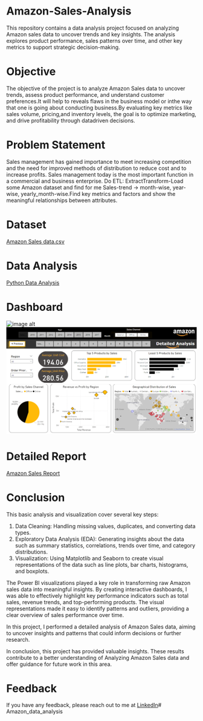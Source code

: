 # Amazon-Sales-Analysis
This repository contains a data analysis project focused on analyzing Amazon sales data to uncover trends and key insights. The analysis explores product performance, sales patterns over time, and other key metrics to support strategic decision-making.

# Objective
The objective of the project is to analyze Amazon Sales data to uncover trends, assess product performance, and understand customer preferences.It will help to reveals flaws in the business model or inthe way that one is going about conducting business.By evaluating key metrics like sales volume, pricing,and inventory levels, the goal is to optimize marketing, and drive profitability through datadriven decisions. 

# Problem Statement
Sales management has gained importance to meet increasing competition and the need for improved methods of distribution to reduce cost and to increase profits. Sales management today is the most important function in a commercial and business enterprise. Do ETL: ExtractTransform-Load some Amazon dataset and find for me Sales-trend -> month-wise, year-wise, yearly_month-wise.Find key metrics and factors and show the meaningful relationships between attributes.

# Dataset
[Amazon Sales data.csv](https://github.com/shamilshamuh/Amazon_data_analysis/blob/main/amazon_cleaned_dataset.xlsx)

# Data Analysis
[Python Data Analysis](https://github.com/shamilshamuh/Amazon_data_analysis/blob/main/Amazon%20data%20cleaned%20using%20python.ipynb)

# Dashboard
![image alt]()
![image alt](https://github.com/fasil-feroz/Amazon-Sales-Analysis/blob/c9b9b15e5ce0f065de87aea2ebc7da93480f1109/Screenshot%202.png)

# Detailed Report
[Amazon Sales Report](https://github.com/fasil-feroz/Amazon-Sales-Analysis/blob/fbb93998fb8fd98f5a998d6348201ac487be1d92/Amazon%20Sales%20Analysis%20Report%20by%20Fasil%20Feroz.pdf)

# Conclusion
This basic analysis and visualization cover several key steps:

1. Data Cleaning: Handling missing values, duplicates, and converting data types.
2. Exploratory Data Analysis (EDA): Generating insights about the data such as summary statistics, correlations, trends over time, and category distributions.
3. Visualization: Using Matplotlib and Seaborn to create visual representations of the data such as line plots, bar charts, histograms, and boxplots.

The Power BI visualizations played a key role in transforming raw Amazon sales data into meaningful insights. By creating interactive dashboards, I was able to effectively highlight key performance indicators such as total sales, revenue trends, and top-performing products. The visual representations made it easy to identify patterns and outliers, providing a clear overview of sales performance over time.

In this project, I performed a detailed analysis of Amazon Sales data, aiming to uncover insights and patterns that could inform decisions or further research.

In conclusion, this project has provided valuable insights. These results contribute to a better understanding of Analyzing Amazon Sales data and offer guidance for future work in this area.

# Feedback
If you have any feedback, please reach out to me at [LinkedIn](https://www.linkedin.com/in/fasil-feroz/)# Amazon_data_analysis
